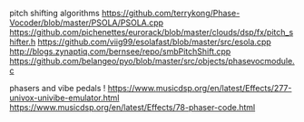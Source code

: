 pitch shifting algorithms
https://github.com/terrykong/Phase-Vocoder/blob/master/PSOLA/PSOLA.cpp
https://github.com/pichenettes/eurorack/blob/master/clouds/dsp/fx/pitch_shifter.h
https://github.com/viig99/esolafast/blob/master/src/esola.cpp
http://blogs.zynaptiq.com/bernsee/repo/smbPitchShift.cpp
https://github.com/belangeo/pyo/blob/master/src/objects/phasevocmodule.c


phasers and vibe pedals ! 
https://www.musicdsp.org/en/latest/Effects/277-univox-univibe-emulator.html
https://www.musicdsp.org/en/latest/Effects/78-phaser-code.html

